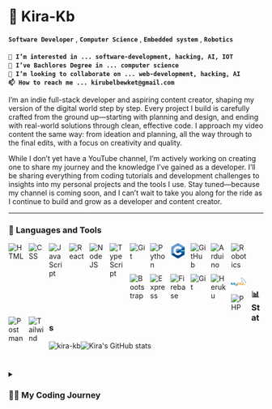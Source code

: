 # 👋 Kira-Kb

**`Software Developer`** , **`Computer Science`** , **`Embedded system`** , **`Robotics`**
<br/><br/>
**`👀 I’m interested in ... software-development, hacking, AI, IOT`**<br/>
**`🌱 I’ve Bachlores Degree in ... computer science`**<br/>
**`💞️ I’m looking to collaborate on ... web-development, hacking, AI`**<br/>
**`📫 How to reach me ... kirubelbewket@gmail.com`**<br/>

I’m an indie full-stack developer and aspiring content creator, shaping my version of the digital world step by step. Every project I build is carefully crafted from the ground up—starting with planning and design, and ending with real-world solutions through clean, effective code. I approach my video content the same way: from ideation and planning, all the way through to the final edits, with a focus on creativity and quality.

While I don’t yet have a YouTube channel, I’m actively working on creating one to share my journey and the knowledge I’ve gained as a developer. I’ll be sharing everything from coding tutorials and development challenges to insights into my personal projects and the tools I use. Stay tuned—because my channel is coming soon, and I can’t wait to take you along for the ride as I continue to build and grow as a developer and content creator.

<!--
   <p align="left">
      <a href="https://www.youtube.com/c/fknight?sub_confirmation=1">
         <img alt="youtube subscribers" title="Subscribe to my YouTube channel" src="https://custom-icon-badges.demolab.com/youtube/channel/subscribers/UC2WHjPDvbE6O328n17ZGcfg?color=%23E05D44&label=SUBSCRIBE&logo=video&logoColor=white&style=for-the-badge&labelColor=CE4630"/></a> 
      <a href="https://www.youtube.com/c/fknight">
         <img alt="youtube views" title="YouTube views" src="https://custom-icon-badges.demolab.com/youtube/channel/views/UC2WHjPDvbE6O328n17ZGcfg?color=%23E1AD0E&logo=eye&logoColor=white&style=for-the-badge&labelColor=C79600"/></a> 
      <a href="https://github.com/ForrestKnight?tab=followers">
         <img alt="followers" title="Follow me on Github" src="https://custom-icon-badges.demolab.com/github/followers/ForrestKnight?color=236ad3&labelColor=1155ba&style=for-the-badge&logo=person-add&label=Follow&logoColor=white"/></a>
      <a href="https://github.com/ForrestKnight?tab=repositories&sort=stargazers">
         <img alt="total stars" title="Total stars on GitHub" src="https://custom-icon-badges.demolab.com/github/stars/ForrestKnight?color=55960c&style=for-the-badge&labelColor=488207&logo=star"/></a>
   </p>
-->
---

### 🧰 Languages and Tools

<img align="left" alt="HTML" width="30px" style="padding-right:10px; padding-bottom:10px;" src="https://cdn.jsdelivr.net/gh/devicons/devicon/icons/html5/html5-plain.svg" />
<img align="left" alt="CSS" width="30px" style="padding-right:10px; padding-bottom:10px;" src="https://cdn.jsdelivr.net/gh/devicons/devicon/icons/css3/css3-plain.svg" />
<img align="left" alt="JavaScript" width="30px" style="padding-right:10px; padding-bottom:10px;" src="https://cdn.jsdelivr.net/gh/devicons/devicon/icons/javascript/javascript-plain.svg" />
<img align="left" alt="React" width="30px" style="padding-right:10px; padding-bottom:10px;" src="https://cdn.jsdelivr.net/gh/devicons/devicon/icons/react/react-original.svg" />
<img align="left" alt="NodeJS" width="30px" style="padding-right:10px; padding-bottom:10px;" src="https://cdn.jsdelivr.net/gh/devicons/devicon/icons/nodejs/nodejs-original.svg" />
<img align="left" alt="TypeScript" width="30px" style="padding-right:10px; padding-bottom:10px;" src="https://cdn.jsdelivr.net/gh/devicons/devicon/icons/typescript/typescript-plain.svg" />
<img align="left" alt="Git" width="30px" style="padding-right:10px; padding-bottom:10px;" src="https://cdn.jsdelivr.net/gh/devicons/devicon/icons/git/git-original.svg" />
<img align="left" alt="Python" width="30px" style="padding-right:10px; padding-bottom:10px;" src="https://cdn.jsdelivr.net/gh/devicons/devicon/icons/python/python-plain.svg" />
<img align="left" alt="C++" width="30px" style="padding-right:10px; padding-bottom:10px;" src="https://raw.githubusercontent.com/devicons/devicon/master/icons/cplusplus/cplusplus-original.svg" />
<img align="left" alt="GitHub" width="30px" style="padding-right:10px; padding-bottom:10px;" src="https://static-00.iconduck.com/assets.00/github-icon-512x512-bgdhvgjm.png" />
<img align="left" alt="Arduino" width="30px" style="padding-right:10px; padding-bottom:10px;" src="https://cdn.worldvectorlogo.com/logos/arduino-1.svg" />
<img align="left" alt="Robotics" width="30px" style="padding-right:10px; padding-bottom:10px;" src="https://cdn-icons-png.freepik.com/256/12775/12775607.png?semt=ais_hybrid" />

<img align="left" alt="Bootstrap" width="30px" style="padding-right:10px; padding-bottom:10px;" src="https://v5.getbootstrap.com/docs/5.0/assets/brand/bootstrap-logo-shadow.png" />
<img align="left" alt="Express" width="30px" style="padding-right:10px; padding-bottom:10px;" src="https://ajeetchaulagain.com/static/7cb4af597964b0911fe71cb2f8148d64/87351/express-js.png" />
<img align="left" alt="Firebase" width="30px" style="padding-right:10px; padding-bottom:10px;" src="https://www.vectorlogo.zone/logos/firebase/firebase-icon.svg" />
<img align="left" alt="Git" width="30px" style="padding-right:10px; padding-bottom:10px;" src="https://www.vectorlogo.zone/logos/git-scm/git-scm-icon.svg" />
<img align="left" alt="Heruku" width="30px" style="padding-right:10px; padding-bottom:10px;" src="https://www.vectorlogo.zone/logos/heroku/heroku-icon.svg" />
<img align="left" alt="Mysql" width="30px" style="padding-right:10px; padding-bottom:10px;" src="https://raw.githubusercontent.com/devicons/devicon/master/icons/mysql/mysql-original-wordmark.svg" />
<img align="left" alt="PHP" width="30px" style="padding-right:10px; padding-bottom:10px;" src="https://static-00.iconduck.com/assets.00/php-icon-2048x2048-jyo8hbbt.png" />
<img align="left" alt="Postman" width="30px" style="padding-right:10px; padding-bottom:10px;" src="https://www.vectorlogo.zone/logos/getpostman/getpostman-icon.svg" />
<img align="left" alt="Tailwind" width="30px" style="padding-right:10px; padding-bottom:10px;" src="https://www.vectorlogo.zone/logos/tailwindcss/tailwindcss-icon.svg" />
<br /><br /><br />


<!--[<img src="https://custom-icon-badges.demolab.com/badge/-Subscribe%20For%20More-red?style=for-the-badge&logo=video&logoColor=white"/>](https://www.youtube.com/c/fknight?sub_confirmation=1) -->

#

### 📊 Stats

<p><img align="left" src="https://github-readme-stats.vercel.app/api/top-langs?username=kira-kb&show_icons=true&locale=en&layout=compact" alt="kira-kb" /></p>

![Kira's GitHub stats](https://github-readme-stats.vercel.app/api?username=kira-kb&show_icons=true&theme=gruvbox)

<!-- ![GitHub Streak](https://streak-stats.demolab.com?user=ForrestKnight&theme=gruvbox&border_radius=4.5) -->

#
<details>
 <summary><h3>👨‍💻 My Coding Journey</h3></summary>
   I started my coding journey as a curious learner, diving into everything I could about the world of programming—HTML, CSS, JavaScript, PHP, SQL, Node.js, React, C++, Arduino, Python, and more. Along the way, I grew fascinated with building both software and hardware projects, from web development to embedded systems, and everything in between. But for a while, my focus shifted to mastering the Model-View-Controller (MVC) architecture and refining my skills in building full-stack applications with technologies like React, React Native, Express, Django, and MongoDB.

As I developed these skills, I began to dream bigger—bigger than just coding for the sake of coding. My goal shifted to building something of my own. Something tangible. An app. A product. I’ve been working toward this vision for a while now, learning, experimenting, and refining my craft, but I’ve also realized that I’ve been holding back. The comfort of skills I already know is nice, but I’m ready to take things to the next level.

That’s why I’m now setting my sights on creating a YouTube channel to share my journey, document my growth, and hopefully inspire others along the way. I’m not just here to make videos—I’m here to build real products. I’m here to combine my knowledge of front-end, back-end, and embedded development to bring my own ideas to life. But to do that, I need to make some changes to how I approach my time and projects.

So, here’s my plan: I’ll be streamlining my YouTube content and committing more of my focus to building that dream product. I’ve got the skills, the drive, and the tools. All that’s left is to take action. By the end of 2023, I’ll be ready to release my first app, my first product. And trust me, I’m not just talking about it. I’m working on it now.

This is my next big leap. I'm ready to get uncomfortable again, to push past the easy path, and to create something real. The journey is only just beginning, and I’m coming for it—don’t wait up.

<!---



kira-kb/kira-kb is a ✨ special ✨ repository because its `README.md` (this file) appears on your GitHub profile.
You can click the Preview link to take a look at your changes.
--->
